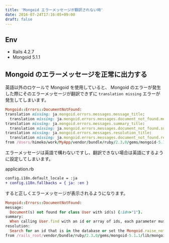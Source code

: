 ```yaml
---
title: 'Mongoid エラーメッセージが翻訳されない時'
date: 2016-07-24T17:16:05+09:00
draft: false
---
```


## Env

* Rails 4.2.7
* Mongoid 5.1.1

## Mongoid のエラーメッセージを正常に出力する

英語以外のロケールで Mongoid を使用していると、 Mongoid のエラーが発生した際にそのエラーメッセージが翻訳できずに `translation missing` エラーが発生してしまいます。

```rb
Mongoid::Errors::DocumentNotFound:
translation missing: ja.mongoid.errors.messages.message_title:
  translation missing: ja.mongoid.errors.messages.document_not_found.message
translation missing: ja.mongoid.errors.messages.summary_title:
  translation missing: ja.mongoid.errors.messages.document_not_found.summary
translation missing: ja.mongoid.errors.messages.resolution_title:
  translation missing: ja.mongoid.errors.messages.document_not_found.resolution
from /Users/himeko/work/MyApp/vendor/bundle/ruby/2.3.0/gems/mongoid-5.1.1/lib/mongoid/criteria.rb:454:in `check_for_missing_documents!'
```

エラーメッセージは英語で構わないですし、翻訳できない場合は英語にするように設定してしまいます。

application.rb

```diff
config.i18n.default_locale = :ja
+ config.i18n.fallbacks = { ja: :en }
```

すると正しくエラーメッセージが表示されるようになります。

```rb
Mongoid::Errors::DocumentNotFound:
message:
  Document(s) not found for class User with id(s) {:id=>"1"}.
summary:
  When calling User.find with an id or array of ids, each parameter must match a document in the database or this error will be raised. The search was for the id(s): {:id=>"1"} ... (1 total) and the following ids were not found: {:id=>"1"}.
resolution:
  Search for an id that is in the database or set the Mongoid.raise_not_found_error configuration option to false, which will cause a nil to be returned instead of raising this error when searching for a single id, or only the matched documents when searching for multiples.
from /rails_root/vendor/bundle/ruby/2.3.0/gems/mongoid-5.1.1/lib/mongoid/criteria.rb:454:in `check_for_missing_documents!'
```
